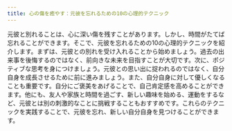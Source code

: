 ```yaml
---
title: 心の傷を癒やす：元彼を忘れるための10の心理的テクニック
---
```


元彼と別れることは、心に深い傷を残すことがあります。しかし、時間がたてば忘れることができます。そこで、元彼を忘れるための10の心理的テクニックを紹介します。まずは、元彼との別れを受け入れることから始めましょう。過去の出来事を後悔するのではなく、前向きな未来を目指すことが大切です。次に、ポジティブな思考を身につけましょう。元彼との思い出に捉われるのではなく、自分自身を成長させるために前に進みましょう。また、自分自身に対して優しくなることも重要です。自分にご褒美をあげることで、自己肯定感を高めることができます。他にも、友人や家族と時間を過ごす、新しい趣味を始める、運動をするなど、元彼とは別の刺激的なことに挑戦することもおすすめです。これらのテクニックを実践することで、元彼を忘れ、新しい自分自身を見つけることができます。
